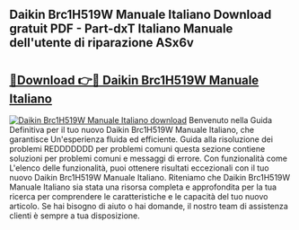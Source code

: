 ## Daikin Brc1H519W Manuale Italiano Download gratuit PDF - Part-dxT Italiano Manuale dell'utente di riparazione ASx6v

# <h2><a href="http://dfa1dc.blite.top/?on=Daikin+Brc1H519W+Manuale+Italiano">🔗Download 👉🔴 Daikin Brc1H519W Manuale Italiano</a></h2>

[![Daikin Brc1H519W Manuale Italiano download](https://i.imgur.com/lujVjoI.png)](http://dfa1dc.blite.top/?on=Daikin+Brc1H519W+Manuale+Italiano)
Benvenuto nella Guida Definitiva per il tuo nuovo Daikin Brc1H519W Manuale Italiano, che garantisce Un'esperienza fluida ed efficiente. Guida alla risoluzione dei problemi REDDDDDDD per problemi comuni questa sezione contiene soluzioni per problemi comuni e messaggi di errore. Con funzionalità come L'elenco delle funzionalità, puoi ottenere risultati eccezionali con il tuo nuovo Daikin Brc1H519W Manuale Italiano. Riteniamo che Daikin Brc1H519W Manuale Italiano sia stata una risorsa completa e approfondita per la tua ricerca per comprendere le caratteristiche e le capacità del tuo nuovo articolo. Se hai bisogno di aiuto o hai domande, il nostro team di assistenza clienti è sempre a tua disposizione.
